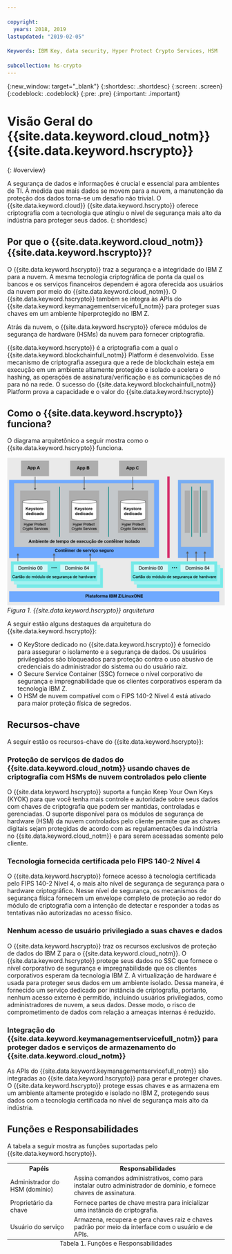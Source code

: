 ```yaml
---

copyright:
  years: 2018, 2019
lastupdated: "2019-02-05"

Keywords: IBM Key, data security, Hyper Protect Crypto Services, HSM

subcollection: hs-crypto
---
```


{:new_window: target="_blank"}
{:shortdesc: .shortdesc}
{:screen: .screen}
{:codeblock: .codeblock}
{:pre: .pre}
{:important: .important}

# Visão Geral do {{site.data.keyword.cloud_notm}}  {{site.data.keyword.hscrypto}}
{: #overview}

<!-- {{site.data.keyword.cloud}} {{site.data.keyword.hscrypto}} is in the BETA phase and is for tryout and test purpose only. To prevent data loss, use only test data in the current service. This restriction also applies to using {{site.data.keyword.hscrypto}} with other  {{site.data.keyword.cloud_notm}} services.
{:important} -->

A segurança de dados e informações é crucial e essencial para ambientes de TI. À medida que mais dados se movem para a nuvem, a manutenção da proteção dos dados torna-se um desafio não trivial.  O {{site.data.keyword.cloud}} {{site.data.keyword.hscrypto}} oferece criptografia com a tecnologia que atingiu o nível de segurança mais alto da indústria para proteger seus dados.
{: shortdesc}

## Por que o  {{site.data.keyword.cloud_notm}}  {{site.data.keyword.hscrypto}}?

O {{site.data.keyword.hscrypto}} traz a segurança e a integridade do IBM Z para a nuvem. A mesma tecnologia criptográfica de ponta da qual os bancos e os serviços financeiros dependem é agora oferecida aos usuários da nuvem por meio do {{site.data.keyword.cloud_notm}}. <!-- With {{site.data.keyword.hscrypto}}, you can protect your data at rest, in use, and in transit.--> O {{site.data.keyword.hscrypto}} também se integra às APIs do {{site.data.keyword.keymanagementservicefull_notm}} para proteger suas chaves em um ambiente hiperprotegido no IBM Z.

Atrás da nuvem, o {{site.data.keyword.hscrypto}} oferece módulos de segurança de hardware (HSMs) da nuvem para fornecer criptografia.<!-- via PKCS#11 application programming interfaces (APIs). You can access {{site.data.keyword.hscrypto}} with several popular programming languages such as Java, JavaScript, and Swift. -->

{{site.data.keyword.hscrypto}} é a criptografia com a qual o {{site.data.keyword.blockchainfull_notm}} Platform é desenvolvido. Esse mecanismo de criptografia assegura que a rede de blockchain esteja em execução em um ambiente altamente protegido e isolado e acelera o hashing, as operações de assinatura/verificação e as comunicações de nó para nó na rede. O sucesso do {{site.data.keyword.blockchainfull_notm}} Platform prova a capacidade e o valor do {{site.data.keyword.hscrypto}}

## Como o  {{site.data.keyword.hscrypto}}  funciona?

O diagrama arquitetônico a seguir mostra como o {{site.data.keyword.hscrypto}} funciona.

![Arquitetura do {{site.data.keyword.hscrypto}}](image/architecture.png "Arquitetura do {{site.data.keyword.hscrypto}}")
*Figura 1. {{site.data.keyword.hscrypto}} arquitetura*  

A seguir estão alguns destaques da arquitetura do {{site.data.keyword.hscrypto}}:

<!-- * Applications connect to {{site.data.keyword.hscrypto}} through PKCS#11 APIs. -->

- O KeyStore dedicado no {{site.data.keyword.hscrypto}} é fornecido para assegurar o isolamento e a segurança de dados. Os usuários privilegiados são bloqueados para proteção contra o uso abusivo de credenciais do administrador do sistema ou do usuário raiz.  
- O Secure Service Container (SSC) fornece o nível corporativo de segurança e impregnabilidade que os clientes corporativos esperam da tecnologia IBM Z.  
- O HSM de nuvem compatível com o FIPS 140-2 Nível 4 está ativado para maior proteção física de segredos.  

## Recursos-chave  

A seguir estão os recursos-chave do {{site.data.keyword.hscrypto}}:

### Proteção de serviços de dados do {{site.data.keyword.cloud_notm}} usando chaves de criptografia com HSMs de nuvem controlados pelo cliente

O {{site.data.keyword.hscrypto}} suporta a função Keep Your Own Keys (KYOK) para que você tenha mais controle e autoridade sobre seus dados com chaves de criptografia que podem ser mantidas, controladas e gerenciadas. O suporte disponível para os módulos de segurança de hardware (HSM) da nuvem controlados pelo cliente permite que as chaves digitais sejam protegidas de acordo com as regulamentações da indústria no {{site.data.keyword.cloud_notm}} e para serem acessadas somente pelo cliente.<!-- The HSM provides PKCS#11 APIs, which makes {{site.data.keyword.hscrypto}} accessible by several popular programming languages such as Java, JavaScript, and Swift.-->

### Tecnologia fornecida certificada pelo FIPS 140-2 Nível 4

O {{site.data.keyword.hscrypto}} fornece acesso à tecnologia certificada pelo FIPS 140-2 Nível 4, o mais alto nível de segurança de segurança para o hardware criptográfico. <!-- Industries, such as financial sector services, require this level of security to protect their data.--> Nesse nível de segurança, os mecanismos de segurança física fornecem um envelope completo de proteção ao redor do módulo de criptografia com a intenção de detectar e responder a todas as tentativas não autorizadas no acesso físico.

### Nenhum acesso de usuário privilegiado a suas chaves e dados

O {{site.data.keyword.hscrypto}} traz os recursos exclusivos de proteção de dados do IBM Z para o {{site.data.keyword.cloud_notm}}. O {{site.data.keyword.hscrypto}} protege seus dados no SSC que fornece o nível corporativo de segurança e impregnabilidade que os clientes corporativos esperam da tecnologia IBM Z. A virtualização de hardware é usada para proteger seus dados em um ambiente isolado. Dessa maneira, é fornecido um serviço dedicado por instância de criptografia, portanto, nenhum acesso externo é permitido, incluindo usuários privilegiados, como administradores de nuvem, a seus dados. Desse modo, o risco de comprometimento de dados com relação a ameaças internas é reduzido.

### Integração do {{site.data.keyword.keymanagementservicefull_notm}} para proteger dados e serviços de armazenamento do {{site.data.keyword.cloud_notm}}

As APIs do {{site.data.keyword.keymanagementservicefull_notm}} são integradas ao {{site.data.keyword.hscrypto}} para gerar e proteger chaves. O {{site.data.keyword.hscrypto}} protege essas chaves e as armazena em um ambiente altamente protegido e isolado no IBM Z, protegendo seus dados com a tecnologia certificada no nível de segurança mais alto da indústria.

<!-- {{site.data.keyword.hscrypto}} also leverages the **IBM Advanced Crypto Service Provider (ACSP)** solution that enables remote access to the IBM’s cryptographic coprocessors. ACSP allows for utilization of strong hardware-based cryptography as a service in distributed environments where data security cannot be guaranteed. {{site.data.keyword.hscrypto}} utilizes ACSP as a *network hardware security module (NetHSM)* that provides access to HSM via PKCS#11 standard APIs.-->

<!-- With {{site.data.keyword.hscrypto}}, your **SSL keys are offloaded** to a {{site.data.keyword.hscrypto}} to ensure security and protection of those sensitive keys.  Besides, the certificate lifecycle management gets common approach to manage certificates and offers the visibility to certificate expiration.-->

## Funções e Responsabilidades

A tabela a seguir mostra as funções suportadas pelo {{site.data.keyword.hscrypto}}.

<table>
  <tr>
    <th>Papéis</th>
    <th>Responsabilidades</th>
  </tr>
  <tr>
    <td>Administrador do HSM (domínio)</td>
    <td>
      Assina comandos administrativos, como para instalar outro administrador de domínio, e fornece chaves de assinatura.
    </td>
  </tr>
  <tr>
    <td>Proprietário da chave</td>
    <td>Fornece partes de chave mestra para inicializar uma instância de criptografia.</td>
  </tr>
  <tr>
    <td>Usuário do serviço</td>
    <td>Armazena, recupera e gera chaves raiz e chaves padrão por meio da interface com o usuário e de APIs.</td>
  </tr>
  <caption style="caption-side:bottom;">Tabela 1. Funções e Responsabilidades</caption>
</table>
